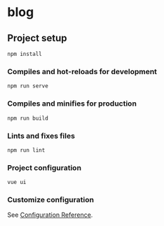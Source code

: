 # blog

## Project setup
```
npm install
```

### Compiles and hot-reloads for development
```
npm run serve
```

### Compiles and minifies for production
```
npm run build
```

### Lints and fixes files
```
npm run lint
```

### Project configuration
```
vue ui
```

### Customize configuration
See [Configuration Reference](https://cli.vuejs.org/config/).
